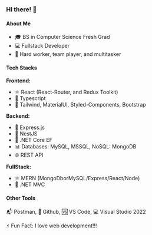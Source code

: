 ### Hi there! 👋

#### About Me

- 🎓 BS in Computer Science Fresh Grad
- 💻 Fullstack Developer
- 🚀 Hard worker, team player, and multitasker

#### Tech Stacks

**Frontend:**
- ⚛️ React (React-Router, and Redux Toolkit)
- 💼 Typescript
- 🎨 Tailwind, MaterialUI, Styled-Components, Bootstrap

**Backend:**
- 🚀 Express.js
- 🦄 NestJS 
- 🔧 .NET Core EF 
- 📊 Databases: MySQL, MSSQL, NoSQL: MongoDB
- 🌐 REST API

**FullStack:**
- ⚛️ MERN (MongoDborMySQL/Express/React/Node)
- 🔧 .NET MVC

#### Other Tools

📬 Postman, 🐙 Github, 🆚 VS Code, 💻 Visual Studio 2022

⚡ Fun Fact: I love web development!!!
